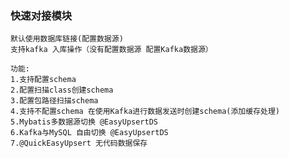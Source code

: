 ### 快速对接模块
    默认使用数据库链接(配置数据源)
    支持kafka 入库操作（没有配置数据源 配置Kafka数据源）
    
    功能:
    1.支持配置schema 
    2.配置扫描class创建schema 
    3.配置包路径扫描schema
    4.支持不配置schema 在使用Kafka进行数据发送时创建schema(添加缓存处理)
    5.Mybatis多数据源切换 @EasyUpsertDS
    6.Kafka与MySQL 自由切换 @EasyUpsertDS
    7.@QuickEasyUpsert 无代码数据保存